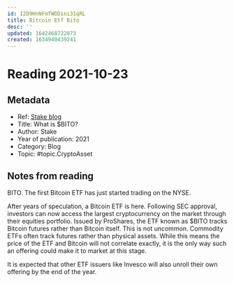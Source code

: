 ```yaml
---
id: I2D9HnNFmTWDDini31qRL
title: Bitcoin Etf Bito
desc: ''
updated: 1642468722073
created: 1634940439241
---
```

# Reading 2021-10-23

## Metadata

- Ref: [Stake blog](https://hellostake.com/au/blog/stake-updates/how-to-buy-shares-in-bitcoin-etf)
- Title: What is $BITO?
- Author: Stake
- Year of publication: 2021
- Category: Blog
- Topic: #topic.CryptoAsset

## Notes from reading

BITO. The first Bitcoin ETF has just started trading on the NYSE.

After years of speculation, a Bitcoin ETF is here. Following SEC approval, investors can now access the largest cryptocurrency on the market through their equities portfolio. Issued by ProShares, the ETF known as $BITO tracks Bitcoin futures rather than Bitcoin itself. This is not uncommon. Commodity ETFs often track futures rather than physical assets. While this means the price of the ETF and Bitcoin will not correlate exactly, it is the only way such an offering could make it to market at this stage.

It is expected that other ETF issuers like Invesco will also unroll their own offering by the end of the year.
